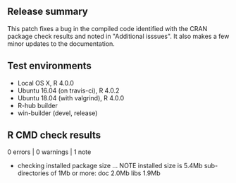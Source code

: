 ## Release summary
This patch fixes a bug in the compiled code identified with the CRAN package check results and noted in "Additional isssues". It also makes a few minor updates to the documentation.

## Test environments
* Local OS X, R 4.0.0
* Ubuntu 16.04 (on travis-ci), R 4.0.2
* Ubuntu 18.04 (with valgrind), R 4.0.0
* R-hub builder
* win-builder (devel, release)

## R CMD check results
0 errors | 0 warnings | 1 note

* checking installed package size ... NOTE
    installed size is  5.4Mb
    sub-directories of 1Mb or more:
      doc    2.0Mb
      libs   1.9Mb
